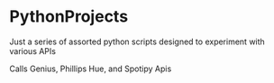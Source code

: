 # PythonProjects

Just a series of assorted python scripts designed to experiment with various APIs

Calls Genius, Phillips Hue, and Spotipy Apis
